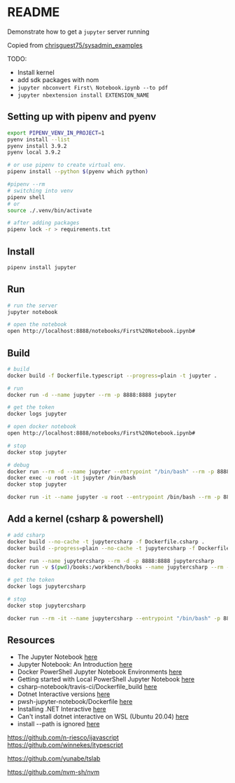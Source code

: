 # README

Demonstrate how to get a `jupyter` server running  

Copied from [chrisguest75/sysadmin_examples](https://github.com/chrisguest75/sysadmin_examples/tree/master/17_jupyter)  

TODO:  

* Install kernel
* add sdk packages with nom 
* ```jupyter nbconvert First\ Notebook.ipynb --to pdf```
* ```jupyter nbextension install EXTENSION_NAME```

## Setting up with pipenv and pyenv

```sh
export PIPENV_VENV_IN_PROJECT=1
pyenv install --list
pyenv install 3.9.2
pyenv local 3.9.2

# or use pipenv to create virtual env.  
pipenv install --python $(pyenv which python)        

#pipenv --rm
# switching into venv 
pipenv shell
# or
source ./.venv/bin/activate

# after adding packages
pipenv lock -r > requirements.txt  
```

## Install

```sh
pipenv install jupyter
```

## Run

```sh
# run the server
jupyter notebook

# open the notebook
open http://localhost:8888/notebooks/First%20Notebook.ipynb#
```

## Build

```sh
# build
docker build -f Dockerfile.typescript --progress=plain -t jupyter .

# run
docker run -d --name jupyter --rm -p 8888:8888 jupyter   

# get the token 
docker logs jupyter

# open docker notebook
open http://localhost:8888/notebooks/First%20Notebook.ipynb#

# stop 
docker stop jupyter

# debug
docker run --rm -d --name jupyter --entrypoint "/bin/bash" --rm -p 8888:8888 jupyter -c 'sleep 10000'
docker exec -u root -it jupyter /bin/bash   
docker stop jupyter 

docker run -it --name jupyter -u root --entrypoint /bin/bash --rm -p 8888:8888 jupyter  
```

## Add a kernel (csharp & powershell)

```sh
# add csharp
docker build --no-cache -t jupytercsharp -f Dockerfile.csharp .
docker build --progress=plain --no-cache -t jupytercsharp -f Dockerfile.csharp .

docker run --name jupytercsharp --rm -d -p 8888:8888 jupytercsharp  
docker run -v $(pwd)/books:/workbench/books --name jupytercsharp --rm -d -p 8888:8888 jupytercsharp  

# get the token 
docker logs jupytercsharp

# stop 
docker stop jupytercsharp

docker run --rm -it --name jupytercsharp --entrypoint "/bin/bash" -p 8888:8888 jupytercsharp
```

## Resources

* The Jupyter Notebook [here](https://jupyter-notebook.readthedocs.io/en/stable/notebook.html)  
* Jupyter Notebook: An Introduction [here](https://realpython.com/jupyter-notebook-introduction/)  
* Docker PowerShell Jupyter Notebook Environments [here](https://blog.darrenjrobinson.com/docker-powershell-jupyter-notebook-environments/)
* Getting started with Local PowerShell Jupyter Notebook [here](https://blog.darrenjrobinson.com/getting-started-with-local-powershell-jupyter-notebook/)
* csharp-notebook/travis-ci/Dockerfile_build [here](https://github.com/tlinnet/csharp-notebook/blob/master/travis-ci/Dockerfile_build)
* Dotnet Interactive versions [here](https://pkgs.dev.azure.com/dnceng/9ee6d478-d288-47f7-aacc-f6e6d082ae6d/_packaging/d1622942-d16f-48e5-bc83-96f4539e7601/nuget/v3/flat2/microsoft.dotnet-interactive/index.json)
* pwsh-jupyter-notebook/Dockerfile [here](https://github.com/darrenjrobinson/pwsh-jupyter-notebook/blob/master/Dockerfile)
* Installing .NET Interactive [here](https://github.com/dotnet/interactive/blob/main/docs/install-dotnet-interactive.md)
* Can't install dotnet interactive on WSL (Ubuntu 20.04) [here](https://github.com/dotnet/interactive/issues/832)
* install --path is ignored [here](https://github.com/dotnet/interactive/issues/366)





https://github.com/n-riesco/ijavascript
https://github.com/winnekes/itypescript

https://github.com/yunabe/tslab

https://github.com/nvm-sh/nvm


